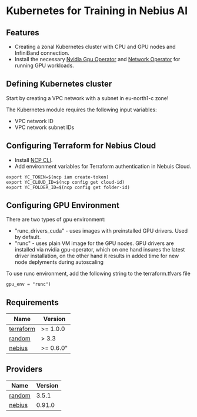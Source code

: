 # Kubernetes for Training in Nebius AI

## Features

- Creating a zonal Kubernetes cluster with CPU and GPU nodes and InfiniBand connection.
- Install the necessary [Nvidia Gpu Operator](https://github.com/NVIDIA/gpu-operator) and [Network Operator](https://docs.nvidia.com/networking/display/cokan10/network+operator) for running GPU workloads.



## Defining Kubernetes cluster 

Start by creating a VPC network with a subnet in eu-north1-c zone!

The Kubernetes module requires the following input variables:
 - VPC network ID
 - VPC network subnet IDs

## Configuring Terraform for Nebius Cloud

- Install [NCP CLI](https://nebius.ai/docs/cli/quickstart).
- Add environment variables for Terraform authentication in Nebuis Cloud.

```
export YC_TOKEN=$(ncp iam create-token)
export YC_CLOUD_ID=$(ncp config get cloud-id)
export YC_FOLDER_ID=$(ncp config get folder-id)
```

## Configuring GPU Environment

There are two types of gpu environment:
- "runc_drivers_cuda" - uses images with preinstalled GPU drivers. Used by default. 
- "runc" - uses plain VM image for the GPU nodes. GPU drivers are installed via nvidia gpu-operator, which on one hand insures the latest driver installation, on the other hand it results in added time for new node deplyments during autoscaling
  
To use runc environment, add the following string to the terraform.tfvars file
```
gpu_env = "runc")
```
 

<!-- BEGINNING OF PRE-COMMIT-TERRAFORM DOCS HOOK -->
## Requirements

| Name | Version |
|------|---------|
| <a name="requirement_terraform"></a> [terraform](#requirement\_terraform) | >= 1.0.0 |
| <a name="requirement_random"></a> [random](#requirement\_random) | > 3.3 |
| <a name="requirement_nebius"></a> [nebius](#requirement\_nebius) | >= 0.6.0" |

## Providers

| Name | Version |
|------|---------|
| <a name="provider_random"></a> [random](#provider\_random) | 3.5.1 |
| <a name="provider_nebius"></a> [nebius](#provider\_nebius) | 0.91.0 |
